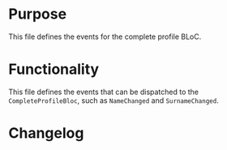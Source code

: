 # Purpose

This file defines the events for the complete profile BLoC.

# Functionality

This file defines the events that can be dispatched to the `CompleteProfileBloc`, such as `NameChanged` and `SurnameChanged`.

# Changelog

